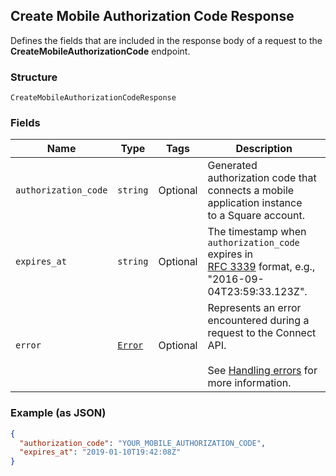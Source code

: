 ## Create Mobile Authorization Code Response

Defines the fields that are included in the response body of
a request to the __CreateMobileAuthorizationCode__ endpoint.

### Structure

`CreateMobileAuthorizationCodeResponse`

### Fields

| Name | Type | Tags | Description |
|  --- | --- | --- | --- |
| `authorization_code` | `string` | Optional | Generated authorization code that connects a mobile application instance<br>to a Square account. |
| `expires_at` | `string` | Optional | The timestamp when `authorization_code` expires in<br>[RFC 3339](https://tools.ietf.org/html/rfc3339) format, e.g., "2016-09-04T23:59:33.123Z". |
| `error` | [`Error`](/doc/models/error.md) | Optional | Represents an error encountered during a request to the Connect API.<br><br>See [Handling errors](#handlingerrors) for more information. |

### Example (as JSON)

```json
{
  "authorization_code": "YOUR_MOBILE_AUTHORIZATION_CODE",
  "expires_at": "2019-01-10T19:42:08Z"
}
```

